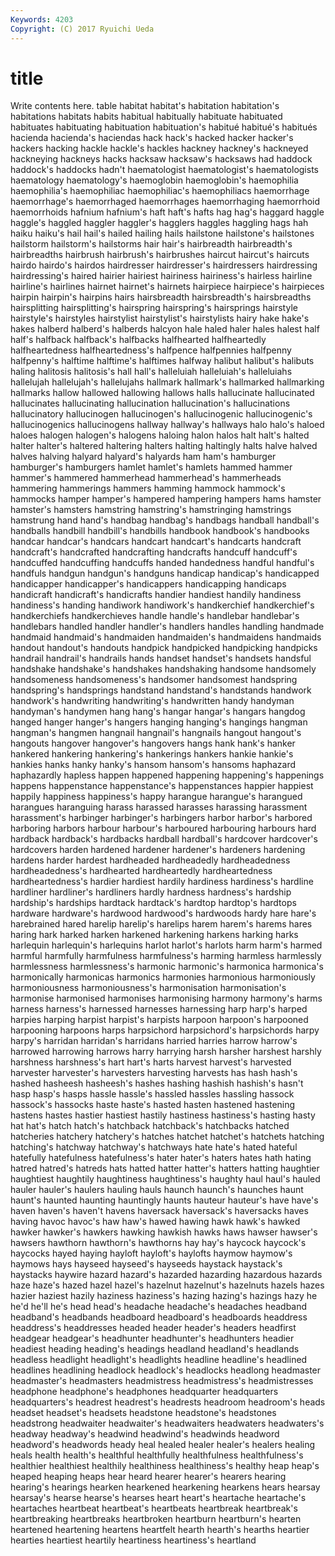 ```yaml
---
Keywords: 4203 
Copyright: (C) 2017 Ryuichi Ueda
---
```


# title

Write contents here.
table habitat habitat's habitation
habitation's habitations habitats habits habitual habitually habituate habituated habituates habituating
habituation habituation's habitué habitué's habitués hacienda hacienda's haciendas hack hack's
hacked hacker hacker's hackers hacking hackle hackle's hackles hackney hackney's
hackneyed hackneying hackneys hacks hacksaw hacksaw's hacksaws had haddock haddock's
haddocks hadn't haematologist haematologist's haematologists haematology haematology's haemoglobin haemoglobin's haemophilia
haemophilia's haemophiliac haemophiliac's haemophiliacs haemorrhage haemorrhage's haemorrhaged haemorrhages haemorrhaging haemorrhoid
haemorrhoids hafnium hafnium's haft haft's hafts hag hag's haggard haggle
haggle's haggled haggler haggler's hagglers haggles haggling hags hah haiku
haiku's hail hail's hailed hailing hails hailstone hailstone's hailstones hailstorm
hailstorm's hailstorms hair hair's hairbreadth hairbreadth's hairbreadths hairbrush hairbrush's hairbrushes
haircut haircut's haircuts hairdo hairdo's hairdos hairdresser hairdresser's hairdressers hairdressing
hairdressing's haired hairier hairiest hairiness hairiness's hairless hairline hairline's hairlines
hairnet hairnet's hairnets hairpiece hairpiece's hairpieces hairpin hairpin's hairpins hairs
hairsbreadth hairsbreadth's hairsbreadths hairsplitting hairsplitting's hairspring hairspring's hairsprings hairstyle hairstyle's
hairstyles hairstylist hairstylist's hairstylists hairy hake hake's hakes halberd halberd's
halberds halcyon hale haled haler hales halest half half's halfback
halfback's halfbacks halfhearted halfheartedly halfheartedness halfheartedness's halfpence halfpennies halfpenny halfpenny's
halftime halftime's halftimes halfway halibut halibut's halibuts haling halitosis halitosis's
hall hall's halleluiah halleluiah's halleluiahs hallelujah hallelujah's hallelujahs hallmark hallmark's
hallmarked hallmarking hallmarks hallow hallowed hallowing hallows halls hallucinate hallucinated
hallucinates hallucinating hallucination hallucination's hallucinations hallucinatory hallucinogen hallucinogen's hallucinogenic hallucinogenic's
hallucinogenics hallucinogens hallway hallway's hallways halo halo's haloed haloes halogen
halogen's halogens haloing halon halos halt halt's halted halter halter's
haltered haltering halters halting haltingly halts halve halved halves halving
halyard halyard's halyards ham ham's hamburger hamburger's hamburgers hamlet hamlet's
hamlets hammed hammer hammer's hammered hammerhead hammerhead's hammerheads hammering hammerings
hammers hamming hammock hammock's hammocks hamper hamper's hampered hampering hampers
hams hamster hamster's hamsters hamstring hamstring's hamstringing hamstrings hamstrung hand
hand's handbag handbag's handbags handball handball's handballs handbill handbill's handbills
handbook handbook's handbooks handcar handcar's handcars handcart handcart's handcarts handcraft
handcraft's handcrafted handcrafting handcrafts handcuff handcuff's handcuffed handcuffing handcuffs handed
handedness handful handful's handfuls handgun handgun's handguns handicap handicap's handicapped
handicapper handicapper's handicappers handicapping handicaps handicraft handicraft's handicrafts handier handiest
handily handiness handiness's handing handiwork handiwork's handkerchief handkerchief's handkerchiefs handkerchieves
handle handle's handlebar handlebar's handlebars handled handler handler's handlers handles
handling handmade handmaid handmaid's handmaiden handmaiden's handmaidens handmaids handout handout's
handouts handpick handpicked handpicking handpicks handrail handrail's handrails hands handset
handset's handsets handsful handshake handshake's handshakes handshaking handsome handsomely handsomeness
handsomeness's handsomer handsomest handspring handspring's handsprings handstand handstand's handstands handwork
handwork's handwriting handwriting's handwritten handy handyman handyman's handymen hang hang's
hangar hangar's hangars hangdog hanged hanger hanger's hangers hanging hanging's
hangings hangman hangman's hangmen hangnail hangnail's hangnails hangout hangout's hangouts
hangover hangover's hangovers hangs hank hank's hanker hankered hankering hankering's
hankerings hankers hankie hankie's hankies hanks hanky hanky's hansom hansom's
hansoms haphazard haphazardly hapless happen happened happening happening's happenings happens
happenstance happenstance's happenstances happier happiest happily happiness happiness's happy harangue
harangue's harangued harangues haranguing harass harassed harasses harassing harassment harassment's
harbinger harbinger's harbingers harbor harbor's harbored harboring harbors harbour harbour's
harboured harbouring harbours hard hardback hardback's hardbacks hardball hardball's hardcover
hardcover's hardcovers harden hardened hardener hardener's hardeners hardening hardens harder
hardest hardheaded hardheadedly hardheadedness hardheadedness's hardhearted hardheartedly hardheartedness hardheartedness's hardier
hardiest hardily hardiness hardiness's hardline hardliner hardliner's hardliners hardly hardness
hardness's hardship hardship's hardships hardtack hardtack's hardtop hardtop's hardtops hardware
hardware's hardwood hardwood's hardwoods hardy hare hare's harebrained hared harelip
harelip's harelips harem harem's harems hares haring hark harked harken
harkened harkening harkens harking harks harlequin harlequin's harlequins harlot harlot's
harlots harm harm's harmed harmful harmfully harmfulness harmfulness's harming harmless
harmlessly harmlessness harmlessness's harmonic harmonic's harmonica harmonica's harmonically harmonicas harmonics
harmonies harmonious harmoniously harmoniousness harmoniousness's harmonisation harmonisation's harmonise harmonised harmonises
harmonising harmony harmony's harms harness harness's harnessed harnesses harnessing harp
harp's harped harpies harping harpist harpist's harpists harpoon harpoon's harpooned
harpooning harpoons harps harpsichord harpsichord's harpsichords harpy harpy's harridan harridan's
harridans harried harries harrow harrow's harrowed harrowing harrows harry harrying
harsh harsher harshest harshly harshness harshness's hart hart's harts harvest
harvest's harvested harvester harvester's harvesters harvesting harvests has hash hash's
hashed hasheesh hasheesh's hashes hashing hashish hashish's hasn't hasp hasp's
hasps hassle hassle's hassled hassles hassling hassock hassock's hassocks haste
haste's hasted hasten hastened hastening hastens hastes hastier hastiest hastily
hastiness hastiness's hasting hasty hat hat's hatch hatch's hatchback hatchback's
hatchbacks hatched hatcheries hatchery hatchery's hatches hatchet hatchet's hatchets hatching
hatching's hatchway hatchway's hatchways hate hate's hated hateful hatefully hatefulness
hatefulness's hater hater's haters hates hath hating hatred hatred's hatreds
hats hatted hatter hatter's hatters hatting haughtier haughtiest haughtily haughtiness
haughtiness's haughty haul haul's hauled hauler hauler's haulers hauling hauls
haunch haunch's haunches haunt haunt's haunted haunting hauntingly haunts hauteur
hauteur's have have's haven haven's haven't havens haversack haversack's haversacks
haves having havoc havoc's haw haw's hawed hawing hawk hawk's
hawked hawker hawker's hawkers hawking hawkish hawks haws hawser hawser's
hawsers hawthorn hawthorn's hawthorns hay hay's haycock haycock's haycocks hayed
haying hayloft hayloft's haylofts haymow haymow's haymows hays hayseed hayseed's
hayseeds haystack haystack's haystacks haywire hazard hazard's hazarded hazarding hazardous
hazards haze haze's hazed hazel hazel's hazelnut hazelnut's hazelnuts hazels
hazes hazier haziest hazily haziness haziness's hazing hazing's hazings hazy
he he'd he'll he's head head's headache headache's headaches headband
headband's headbands headboard headboard's headboards headdress headdress's headdresses headed header
header's headers headfirst headgear headgear's headhunter headhunter's headhunters headier headiest
heading heading's headings headland headland's headlands headless headlight headlight's headlights
headline headline's headlined headlines headlining headlock headlock's headlocks headlong headmaster
headmaster's headmasters headmistress headmistress's headmistresses headphone headphone's headphones headquarter headquarters
headquarters's headrest headrest's headrests headroom headroom's heads headset headset's headsets
headstone headstone's headstones headstrong headwaiter headwaiter's headwaiters headwaters headwaters's headway
headway's headwind headwind's headwinds headword headword's headwords heady heal healed
healer healer's healers healing heals health health's healthful healthfully healthfulness
healthfulness's healthier healthiest healthily healthiness healthiness's healthy heap heap's heaped
heaping heaps hear heard hearer hearer's hearers hearing hearing's hearings
hearken hearkened hearkening hearkens hears hearsay hearsay's hearse hearse's hearses
heart heart's heartache heartache's heartaches heartbeat heartbeat's heartbeats heartbreak heartbreak's
heartbreaking heartbreaks heartbroken heartburn heartburn's hearten heartened heartening heartens heartfelt
hearth hearth's hearths heartier hearties heartiest heartily heartiness heartiness's heartland
